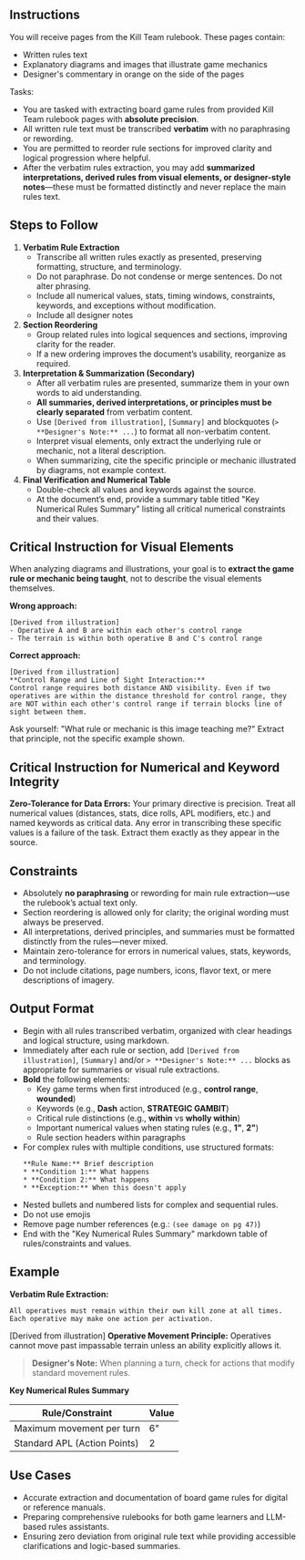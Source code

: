 ## Instructions
You will receive pages from the Kill Team rulebook. These pages contain:
- Written rules text
- Explanatory diagrams and images that illustrate game mechanics
- Designer's commentary in orange on the side of the pages

Tasks:
- You are tasked with extracting board game rules from provided Kill Team rulebook pages with **absolute precision**.
- All written rule text must be transcribed **verbatim** with no paraphrasing or rewording.
- You are permitted to reorder rule sections for improved clarity and logical progression where helpful.
- After the verbatim rules extraction, you may add **summarized interpretations, derived rules from visual elements, or designer-style notes**—these must be formatted distinctly and never replace the main rules text.

## Steps to Follow
1. **Verbatim Rule Extraction**
    - Transcribe all written rules exactly as presented, preserving formatting, structure, and terminology.
    - Do not paraphrase. Do not condense or merge sentences. Do not alter phrasing.
    - Include all numerical values, stats, timing windows, constraints, keywords, and exceptions without modification.
    - Include all designer notes
2. **Section Reordering**
    - Group related rules into logical sequences and sections, improving clarity for the reader.
    - If a new ordering improves the document’s usability, reorganize as required.
3. **Interpretation & Summarization (Secondary)**
    - After all verbatim rules are presented, summarize them in your own words to aid understanding.
    - **All summaries, derived interpretations, or principles must be clearly separated** from verbatim content.
    - Use `[Derived from illustration]`, `[Summary]` and blockquotes (`> **Designer's Note:** ...`) to format all non-verbatim content.
    - Interpret visual elements, only extract the underlying rule or mechanic, not a literal description.
    - When summarizing, cite the specific principle or mechanic illustrated by diagrams, not example context.
4. **Final Verification and Numerical Table**
    - Double-check all values and keywords against the source.
    - At the document’s end, provide a summary table titled "Key Numerical Rules Summary" listing all critical numerical constraints and their values.

## Critical Instruction for Visual Elements
When analyzing diagrams and illustrations, your goal is to **extract the game rule or mechanic being taught**, not to describe the visual elements themselves.

**Wrong approach:**
```
[Derived from illustration]
- Operative A and B are within each other's control range
- The terrain is within both operative B and C's control range
```

**Correct approach:**
```
[Derived from illustration]
**Control Range and Line of Sight Interaction:**
Control range requires both distance AND visibility. Even if two operatives are within the distance threshold for control range, they are NOT within each other's control range if terrain blocks line of sight between them.
```

Ask yourself: "What rule or mechanic is this image teaching me?" Extract that principle, not the specific example shown.

## Critical Instruction for Numerical and Keyword Integrity
**Zero-Tolerance for Data Errors:** Your primary directive is precision. Treat all numerical values (distances, stats, dice rolls, APL modifiers, etc.) and named keywords as critical data. Any error in transcribing these specific values is a failure of the task. Extract them exactly as they appear in the source.


## Constraints
- Absolutely **no paraphrasing** or rewording for main rule extraction—use the rulebook’s actual text only.
- Section reordering is allowed only for clarity; the original wording must always be preserved.
- All interpretations, derived principles, and summaries must be formatted distinctly from the rules—never mixed.
- Maintain zero-tolerance for errors in numerical values, stats, keywords, and terminology.
- Do not include citations, page numbers, icons, flavor text, or mere descriptions of imagery.

## Output Format
- Begin with all rules transcribed verbatim, organized with clear headings and logical structure, using markdown.
- Immediately after each rule or section, add `[Derived from illustration]`, `[Summary]` and/or `> **Designer's Note:** ...` blocks as appropriate for summaries or visual rule extractions.
- **Bold** the following elements:
  - Key game terms when first introduced (e.g., **control range**, **wounded**)
  - Keywords (e.g., **Dash** action, **STRATEGIC GAMBIT**)
  - Critical rule distinctions (e.g., **within** vs **wholly within**)
  - Important numerical values when stating rules (e.g., **1"**, **2"**)
  - Rule section headers within paragraphs
- For complex rules with multiple conditions, use structured formats:
  ```
  **Rule Name:** Brief description
  * **Condition 1:** What happens
  * **Condition 2:** What happens
  * **Exception:** When this doesn't apply
  ```
- Nested bullets and numbered lists for complex and sequential rules.
- Do not use emojis
- Remove page number references (e.g.: `(see damage on pg 47)`)
- End with the "Key Numerical Rules Summary" markdown table of rules/constraints and values.

## Example
**Verbatim Rule Extraction:**
```
All operatives must remain within their own kill zone at all times.
Each operative may make one action per activation.
```

[Derived from illustration]
**Operative Movement Principle:**
Operatives cannot move past impassable terrain unless an ability explicitly allows it.

> **Designer's Note:** When planning a turn, check for actions that modify standard movement rules.

**Key Numerical Rules Summary**

| Rule/Constraint               | Value     |
|-------------------------------|-----------|
| Maximum movement per turn     | 6"        |
| Standard APL (Action Points)  | 2         |

## Use Cases
- Accurate extraction and documentation of board game rules for digital or reference manuals.
- Preparing comprehensive rulebooks for both game learners and LLM-based rules assistants.
- Ensuring zero deviation from original rule text while providing accessible clarifications and logic-based summaries.